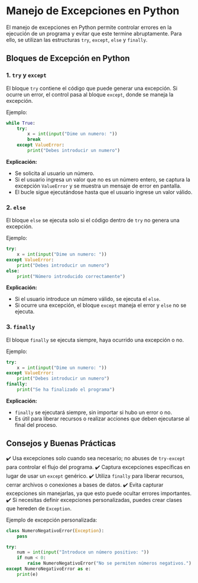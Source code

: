# Manejo de Excepciones en Python

El manejo de excepciones en Python permite controlar errores en la ejecución de un programa y evitar que este termine abruptamente. Para ello, se utilizan las estructuras `try`, `except`, `else` y `finally`.

## Bloques de Excepción en Python

### 1. `try` y `except`
El bloque `try` contiene el código que puede generar una excepción. Si ocurre un error, el control pasa al bloque `except`, donde se maneja la excepción.

Ejemplo:
```python
while True:
    try:
        x = int(input("Dime un numero: "))
        break
    except ValueError:
        print("Debes introducir un numero")
```
**Explicación:**
- Se solicita al usuario un número.
- Si el usuario ingresa un valor que no es un número entero, se captura la excepción `ValueError` y se muestra un mensaje de error en pantalla.
- El bucle sigue ejecutándose hasta que el usuario ingrese un valor válido.

### 2. `else`
El bloque `else` se ejecuta solo si el código dentro de `try` no genera una excepción.

Ejemplo:
```python
try:
    x = int(input("Dime un numero: "))
except ValueError:
    print("Debes introducir un numero")
else:
    print("Número introducido correctamente")
```
**Explicación:**
- Si el usuario introduce un número válido, se ejecuta el `else`.
- Si ocurre una excepción, el bloque `except` maneja el error y `else` no se ejecuta.

### 3. `finally`
El bloque `finally` se ejecuta siempre, haya ocurrido una excepción o no.

Ejemplo:
```python
try:
    x = int(input("Dime un numero: "))
except ValueError:
    print("Debes introducir un numero")
finally:
    print("Se ha finalizado el programa")
```
**Explicación:**
- `finally` se ejecutará siempre, sin importar si hubo un error o no.
- Es útil para liberar recursos o realizar acciones que deben ejecutarse al final del proceso.

## Consejos y Buenas Prácticas
✔️ Usa excepciones solo cuando sea necesario; no abuses de `try-except` para controlar el flujo del programa.
✔️ Captura excepciones específicas en lugar de usar un `except` genérico.
✔️ Utiliza `finally` para liberar recursos, cerrar archivos o conexiones a bases de datos.
✔️ Evita capturar excepciones sin manejarlas, ya que esto puede ocultar errores importantes.
✔️ Si necesitas definir excepciones personalizadas, puedes crear clases que hereden de `Exception`.

Ejemplo de excepción personalizada:
```python
class NumeroNegativoError(Exception):
    pass

try:
    num = int(input("Introduce un número positivo: "))
    if num < 0:
        raise NumeroNegativoError("No se permiten números negativos.")
except NumeroNegativoError as e:
    print(e)
```

